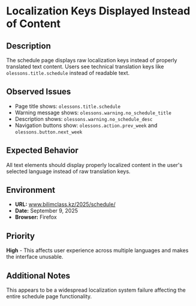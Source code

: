 # Localization Keys Displayed Instead of Content

## Description

The schedule page displays raw localization keys instead of properly translated text content. Users see technical translation keys like `olessons.title.schedule` instead of readable text.

## Observed Issues

- Page title shows: `olessons.title.schedule`
- Warning message shows: `olessons.warning.no_schedule_title`  
- Description shows: `olessons.warning.no_schedule_desc`
- Navigation buttons show: `olessons.action.prev_week` and `olessons.button.next_week`

## Expected Behavior

All text elements should display properly localized content in the user's selected language instead of raw translation keys.

## Environment

- **URL:** www.bilimclass.kz/2025/schedule/
- **Date:** September 9, 2025
- **Browser:** Firefox
  
## Priority

**High** - This affects user experience across multiple languages and makes the interface unusable.

## Additional Notes

This appears to be a widespread localization system failure affecting the entire schedule page functionality.
